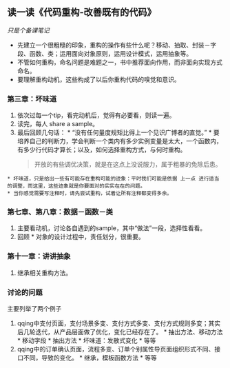## 读一读《代码重构-改善既有的代码》

 *只是个备课笔记*

 * 先建立一个很粗糙的印象，重构的操作有些什么呢？移动、抽取、封装－字段、函数、类；运用面向对象原则，运用设计模式，运用抽象等。
 * 不管如何重构，命名问题是难题之一，书中推荐面向作用，而非面向实现方式命名。
 * 要理解重构动机，这些构成了以后你重构代码的嗅觉和意识。

### 第三章：坏味道
  1. 依次过每一个tip，看完动机后，觉得有必要看，则读一遍。
  2. 读完，每人 share a sample。
  3. 最后回顾几句话：
    * “没有任何量度规矩比得上一个见识广博者的直觉。”
    * 要培养自己的判断力，学会判断一个类内有多少实例变量是太大，一个函数内，有多少行代码才算长；以及，如何选择重构方式，与何时重构。
      > 开放的有些调优决策，就是在这点上没说服力，属于粗暴的免除后患。

    * 坏味道，只是给出一些有可能存在重构可能的迹象：平时我们可能是依据 上一点 进行适当的调整，而这里，这些迹象就是你要面对的实实在在的问题。
    * 当你感觉需要写注释时，请先尝试重构，试着让所有注释都变得多余。

### 第七章、第八章：数据－函数－类

  1. 主要看动机，讨论各自遇到的sample，其中“做法”一段，选择性看看。
  2. 回顾
    * 对象的设计过程中，责任划分，很重要。

### 第十一章：讲讲抽象

  1. 继承相关重构方法。

### 讨论的问题

  主要列举了两个例子
  1. qqing中支付页面，支付场景多变、支付方式多变、支付方式规则多变；其实后几轮迭代，从产品层面做了优化，变化已经存在了。
    * 抽出方法、移动方法
    * 移动字段
    * 抽出方法
    * 坏味道：发散式变化
    * 等等
  2. qqing中的订单确认页面，流程多变、订单个别属性导页面组织形式不同、接口不同，导致的变化。
    * 继承，模板函数方法
    * 等等
